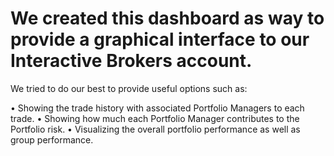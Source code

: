 # We created this dashboard as way to provide a graphical interface to our Interactive Brokers account.

We tried to do our best to provide useful options such as:

• Showing the trade history with associated Portfolio Managers to each trade. 
• Showing how much each Portfolio Manager contributes to the Portfolio risk. 
• Visualizing the overall portfolio performance as well as group performance.
